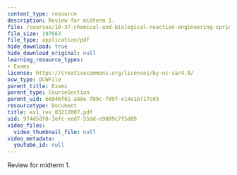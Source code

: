 ```yaml
---
content_type: resource
description: Review for midterm 1.
file: /courses/10-37-chemical-and-biological-reaction-engineering-spring-2007/974d5df83efceed755dde9809c7f5d89_ex1_rev_03212007.pdf
file_size: 197663
file_type: application/pdf
hide_download: true
hide_download_original: null
learning_resource_types:
- Exams
license: https://creativecommons.org/licenses/by-nc-sa/4.0/
ocw_type: OCWFile
parent_title: Exams
parent_type: CourseSection
parent_uid: 66846f61-a88e-f89c-f09f-e14e1b717cd3
resourcetype: Document
title: ex1_rev_03212007.pdf
uid: 974d5df8-3efc-eed7-55dd-e9809c7f5d89
video_files:
  video_thumbnail_file: null
video_metadata:
  youtube_id: null
---
```

Review for midterm 1.